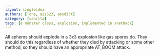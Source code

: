 ```yaml
---
layout: singleidea
authors: [Tone, ais523, aosdict]
category: [vanilla]
tags: [e monster class, explosion, implemented in xnethack]
---
```

All spheres should explode in a 3x3 explosion like gas spores do. They should do this regardless of whether they died by attacking or some other method, so they should have an appropriate AT_BOOM attack.
